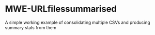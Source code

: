 # MWE-URLfilessummarised
A simple working example of consolidating multiple CSVs and producing summary stats from them
